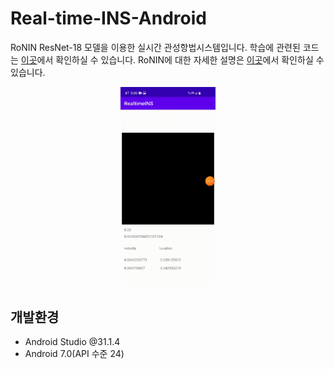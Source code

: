 # Real-time-INS-Android

RoNIN ResNet-18 모델을 이용한 실시간 관성항법시스템입니다. 학습에 관련된 코드는 [이곳](https://github.com/chanyeong97/Real-time-INS-python)에서 확인하실 수 있습니다.
RoNIN에 대한 자세한 설명은 [이곳](https://github.com/Sachini/ronin)에서 확인하실 수 있습니다.

<p align="center"><img src="images/RealtimeINS_App.gif" width="30%" alt="" /></p>

## 개발환경

- Android Studio @31.1.4
- Android 7.0(API 수준 24)
